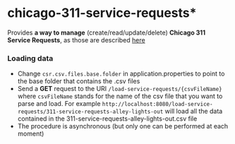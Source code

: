 # chicago-311-service-requests*
Provides **a way to manage** (create/read/update/delete) **Chicago 311 Service Requests**, as those are described [here](https://www.kaggle.com/chicago/chicago-311-service-requests)

### Loading data

* Change `csr.csv.files.base.folder` in application.properties to point to the base folder that contains the .csv files
* Send a **GET** request to the URI `/load-service-requests/{csvFileName}` where `csvFileName` stands for the name of the csv file that you want to parse and load. 
For example `http://localhost:8080/load-service-requests/311-service-requests-alley-lights-out` will load all the data contained in the 311-service-requests-alley-lights-out.csv file
* The procedure is asynchronous (but only one can be performed at each moment)